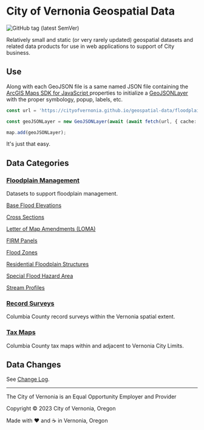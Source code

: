# City of Vernonia Geospatial Data

![GitHub tag (latest SemVer)](https://img.shields.io/github/v/tag/CityOfVernonia/geospatial-data?color=success&style=flat-square)

Relatively small and static (or very rarely updated) geospatial datasets and related data products for use in web applications to support of City business.

## Use

Along with each GeoJSON file is a same named JSON file containing the [ArcGIS Maps SDK for JavaScript
](https://developers.arcgis.com/javascript/latest/) properties to initialize a [GeoJSONLayer](https://developers.arcgis.com/javascript/latest/api-reference/esri-layers-GeoJSONLayer.html) with the proper symbology, popup, labels, etc.

```typescript
const url = 'https://cityofvernonia.github.io/geospatial-data/floodplain-management/flood-zones.json';

const geoJSONLayer = new GeoJSONLayer(await (await fetch(url, { cache: 'reload' })).json());

map.add(geoJSONLayer);
```

It's just that easy.

## Data Categories

### [Floodplain Management](floodplain-management)

Datasets to support floodplain management.

[Base Flood Elevations](floodplain-management/#base-flood-elevations)

[Cross Sections](floodplain-management/#cross-sections)

[Letter of Map Amendments (LOMA)](floodplain-management/#letter-of-map-amendments-loma)

[FIRM Panels](floodplain-management/#firm-panels)

[Flood Zones](floodplain-management/#flood-zones)

[Residential Floodplain Structures](floodplain-management/#residential-floodplain-structures)

[Special Flood Hazard Area](floodplain-management/#special-flood-hazard-area)

[Stream Profiles](floodplain-management/#stream-profiles)

### [Record Surveys](record-surveys)

Columbia County record surveys within the Vernonia spatial extent.

### [Tax Maps](tax-maps)

Columbia County tax maps within and adjacent to Vernonia City Limits.

## Data Changes

See [Change Log](CHANGELOG).

---

The City of Vernonia is an Equal Opportunity Employer and Provider

Copyright © 2023 City of Vernonia, Oregon

Made with :heart: and :coffee: in Vernonia, Oregon
